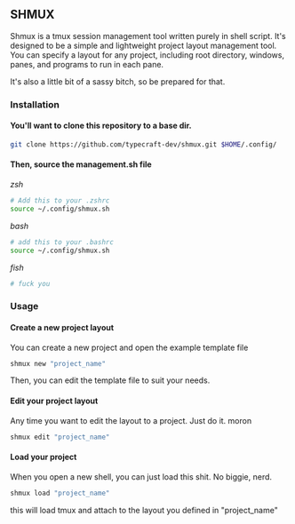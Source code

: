 ## SHMUX
Shmux is a tmux session management tool written purely in shell script. It's designed to be a simple and lightweight project layout management tool. You can specify a layout for any project, including root directory, windows, panes, and programs to run in each pane.

It's also a little bit of a sassy bitch, so be prepared for that.

### Installation
#### You'll want to clone this repository to a base dir.
```bash
git clone https://github.com/typecraft-dev/shmux.git $HOME/.config/
```
#### Then, source the management.sh file
*zsh*
```bash
# Add this to your .zshrc
source ~/.config/shmux.sh
```

*bash*
```bash
# add this to your .bashrc
source ~/.config/shmux.sh
```

*fish*
``` bash
# fuck you
```

### Usage

#### Create a new project layout
You can create a new project and open the example template file
```bash
shmux new "project_name"
```
Then, you can edit the template file to suit your needs.

#### Edit your project layout
Any time you want to edit the layout to a project. Just do it. moron
```bash
shmux edit "project_name"
```
#### Load your project
When you open a new shell, you can just load this shit. No biggie, nerd.
```bash
shmux load "project_name"
```
this will load tmux and attach to the layout you defined in "project_name"
